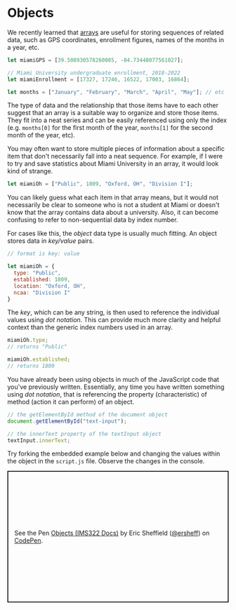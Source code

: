 # Objects
We recently learned that [arrays](arrays.md) are useful for storing sequences of related data, such as GPS coordinates, enrollment figures, names of the months in a year, etc.

```js
let miamiGPS = [39.508930578260085, -84.73448077561027];

// Miami University undergraduate enrollment, 2018-2022 
let miamiEnrollment = [17327, 17246, 16522, 17003, 16864];

let months = ["January", "February", "March", "April", "May"]; // etc
```

The type of data and the relationship that those items have to each other suggest that an array is a suitable way to organize and store those items. They fit into a neat series and can be easily referenced using only the index (e.g. `months[0]` for the first month of the year, `months[1]` for the second month of the year, etc).

You may often want to store multiple pieces of information about a specific item that don't necessarily fall into a neat sequence. For example, if I were to try and save statistics about Miami University in an array, it would look kind of strange.

```js
let miamiOh = ["Public", 1809, "Oxford, OH", "Division I"];
```

You can likely guess what each item in that array means, but it would not necessarily be clear to someone who is not a student at Miami or doesn't know that the array contains data about a university. Also, it can become confusing to refer to non-sequential data by index number.

For cases like this, the *object* data type is usually much fitting. An object stores data in *key/value* pairs.

```js
// format is key: value

let miamiOh = {
  type: "Public",
  established: 1809,
  location: "Oxford, OH",
  ncaa: "Division I"
}
```

The *key*, which can be any string, is then used to reference the individual values using *dot notation*. This can provide much more clarity and helpful context than the generic index numbers used in an array.

```js
miamiOh.type;
// returns "Public"

miamiOh.established;
// returns 1809
```

You have already been using objects in much of the JavaScript code that you've previously written. Essentially, any time you have written something using *dot notation*, that is referencing the property (characteristic) of method (action it can perform) of an object.

```js
// the getElementById method of the document object
document.getElementById("text-input");

// the innerText property of the textInput object
textInput.innerText;
```

Try forking the embedded example below and changing the values within the object in the `script.js` file. Observe the changes in the console.
<p class="codepen" data-height="300" data-default-tab="js,result" data-slug-hash="vYPByeL" data-editable="true" data-user="ersheff" style="height: 300px; box-sizing: border-box; display: flex; align-items: center; justify-content: center; border: 2px solid; margin: 1em 0; padding: 1em;">
  <span>See the Pen <a href="https://codepen.io/ersheff/pen/vYPByeL">
  Objects (IMS322 Docs)</a> by Eric Sheffield (<a href="https://codepen.io/ersheff">@ersheff</a>)
  on <a href="https://codepen.io">CodePen</a>.</span>
</p>
<script async src="https://cpwebassets.codepen.io/assets/embed/ei.js"></script>